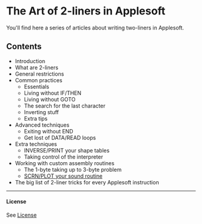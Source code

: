 # The Art of 2-liners in Applesoft

You'll find here a series of articles about writing two-liners in Applesoft.

## Contents
* Introduction
 * What are 2-liners
 * General restrictions
* Common practices
  * Essentials
  * Living without IF/THEN
  * Living without GOTO
  * The search for the last character
  * Inverting stuff
  * Extra tips
* Advanced techniques
  * Exiting without END
  * Get lost of DATA/READ loops
* Extra techniques
  * INVERSE/PRINT your shape tables
  * Taking control of the interpreter
* Working with custom assembly routines
  * The 1-byte taking up to 3-byte problem
  * [SCRN/PLOT your sound routine](SCRN_PLOT_your_sound_routine.md)
* The big list of 2-liner tricks for every Applesoft instruction





---
#### License
See [License](LICENSE.md)
